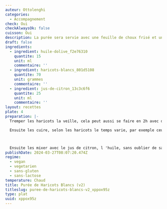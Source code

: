 ```yaml
---
auteur: Ottolenghi
categories:
  - Accompagnement
check: Oui
checkAlwaysOk: false
cuisson: Oui
description: La purée sera servie avec une feuille de choux frisé et une picada. Mais elle peut faire un accompagnement de légumes avec un peu de jus.
draft: false
ingredients:
  - ingredient: huile-dolive_f2e76310
    quantite: 15
    unit: ml
    commentaire: ''
  - ingredient: haricots-blancs_801d5108
    quantite: 70
    unit: grammes
    commentaire: ''
  - ingredient: jus-de-citron_13c3c6f6
    quantite: 25
    unit: ml
    commentaire: ''
layout: recettes
plate: 4
preparation: |-
  Tremper les haricots la veille, cela peut aussi se faire en 2h avec de l'eau chaude, mais pour une meilleure digestion, 2 jours de trempages en changeant l'eau est le top.

  Ensuite les cuire, selon les haricots le temps varie, par exemple ceux de Lima prennent plutôt 2h, alors que les petits lingots blancs seront cuit en une petite heur s'ils ont eu un bon trempage.



  Ensuite les mixer avec le jus de citron, l 'huile, sans oublier de saler. Ici on peut rajouter un peu d 'eau, selon l'égouttage opéré. On voudra que la purée soit bien lisse et pas sèche.
publishDate: 2024-03-27T08:07:20.474Z
regime:
  - vegan
  - vegetarien
  - sans-gluten
  - sans-lactose
temperature: Chaud
title: Purée de Haricots Blancs (v2)
titleslug: puree-de-haricots-blancs-v2_xppox95z
type: plat
uuid: xppox95z
---
```

